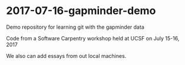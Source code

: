 # 2017-07-16-gapminder-demo
Demo repository for learning git with the gapminder data

Code from a Software Carpentry workshop held at UCSF on July 15-16, 2017

We also can add essays from out local machines. 
